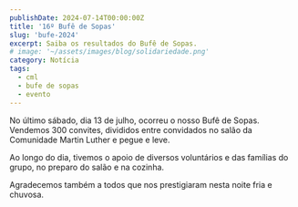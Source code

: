 ```yaml
---
publishDate: 2024-07-14T00:00:00Z
title: '16º Bufê de Sopas'
slug: 'bufe-2024'
excerpt: Saiba os resultados do Bufê de Sopas.
# image: '~/assets/images/blog/solidariedade.png'
category: Notícia
tags:
  - cml
  - bufe de sopas
  - evento
---
```


No último sábado, dia 13 de julho, ocorreu o nosso Bufê de Sopas. Vendemos 300 convites, divididos entre convidados no salão da Comunidade Martin Luther e pegue e leve.

Ao longo do dia, tivemos o apoio de diversos voluntários e das famílias do grupo, no preparo do salão e na cozinha.

Agradecemos também a todos que nos prestigiaram nesta noite fria e chuvosa.
